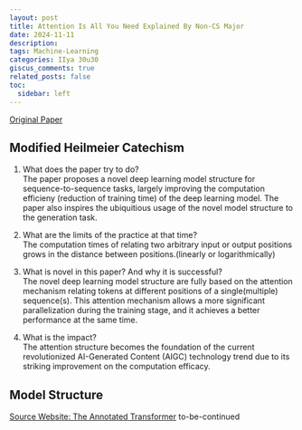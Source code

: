 ```yaml
---
layout: post
title: Attention Is All You Need Explained By Non-CS Major
date: 2024-11-11
description: 
tags: Machine-Learning
categories: IIya 30u30
giscus_comments: true
related_posts: false
toc:
  sidebar: left
---
```

<a href='https://arxiv.org/pdf/1706.03762'>Original Paper</a>

## Modified Heilmeier Catechism
1. What does the paper try to do?  
The paper proposes a novel deep learning model structure for sequence-to-sequence tasks, largely improving the computation efficieny (reduction of training time) 
of the deep learning model. The paper also inspires the ubiquitious usage of the novel model structure to the generation task.

2. What are the limits of the practice at that time?  
The computation times of relating two arbitrary input or output positions grows in the distance between positions.(linearly or logarithmically)

3. What is novel in this paper? And why it is successful?  
The novel deep learning model structure are fully based on the attention mechanism relating tokens at different positions of a single(multiple) sequence(s).
This attention mechanism allows a more significant parallelization during the training stage, and it achieves a better performance at the same time.

4. What is the impact?  
The attention structure becomes the foundation of the current revolutionized AI-Generated Content (AIGC) technology trend due to its striking improvement on the computation efficacy.

## Model Structure
[Source Website: The Annotated Transformer](https://nlp.seas.harvard.edu/annotated-transformer/)
to-be-continued
